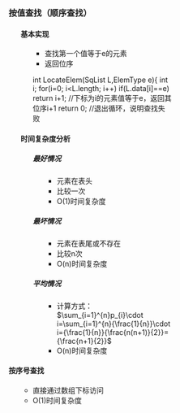 <div style="float: left; width: 64%; padding: 1%;">

### 按值查找（顺序查找）

<ul>

#### 基本实现

<ul>

- 查找第一个值等于e的元素
- 返回位序

int LocateElem(SqList L,ElemType e){ 
    int i;
    for(i=0; i<L.length; i++)
        if(L.data[i]==e)
            return i+1; //下标为i的元素值等于e，返回其位序i+1
    return 0; //退出循环，说明查找失败

</ul>

#### 时间复杂度分析

<ul>

##### 最好情况

<ul>

- 元素在表头
- 比较一次
- O(1)时间复杂度

</ul>

##### 最坏情况

<ul>

- 元素在表尾或不存在
- 比较n次
- O(n)时间复杂度

</ul>

##### 平均情况

<ul>

- 计算方式：$\sum_{i=1}^{n}p_{i}\cdot i=\sum_{i=1}^{n}{\frac{1}{n}}\cdot i={\frac{1}{n}}{\frac{n(n+1)}{2}}={\frac{n+1}{2}}$
- O(n)时间复杂度

</ul>

</ul>

</ul>

#### 按序号查找

<ul>

- 直接通过数组下标访问
- O(1)时间复杂度

</ul>

</ul>

</ul>
</div>
<div style="float: right; width: 26%; padding: 1%;">

</div>
<div style="clear: both;"></div>
